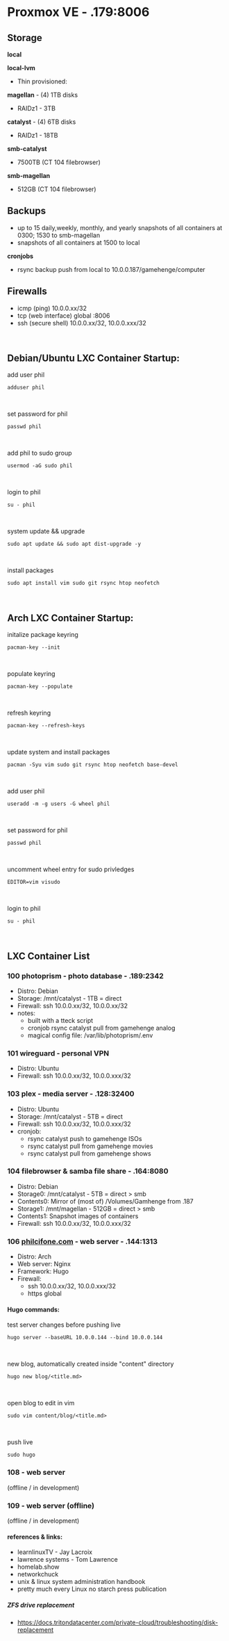 # Proxmox VE - .179:8006

## Storage

**local**

**local-lvm**
- Thin provisioned:

**magellan** - (4) 1TB disks
- RAIDz1 - 3TB

**catalyst** - (4) 6TB disks
- RAIDz1 - 18TB

**smb-catalyst** 
- 7500TB (CT 104 filebrowser)

**smb-magellan** 
- 512GB (CT 104 filebrowser)

## Backups

- up to 15 daily,weekly, monthly, and yearly snapshots of all containers at 0300; 1530 to smb-magellan
- snapshots of all containers at 1500 to local

**cronjobs**

- rsync backup push from local to 10.0.0.187/gamehenge/computer

## Firewalls

- icmp (ping) 10.0.0.xx/32
- tcp (web interface) global :8006
- ssh (secure shell) 10.0.0.xx/32, 10.0.0.xxx/32
<br>

## Debian/Ubuntu LXC Container Startup:

add user phil
```shell
adduser phil
```
<br>

set password for phil
```shell
passwd phil
```
<br>

add phil to sudo group
```shell
usermod -aG sudo phil
```
<br>

login to phil
```shell
su - phil
```
<br>

system update && upgrade
```shell
sudo apt update && sudo apt dist-upgrade -y
```
<br>

install packages
```shell
sudo apt install vim sudo git rsync htop neofetch
```
<br>

## Arch LXC Container Startup:

initalize package keyring
```shell
pacman-key --init
```
<br>

populate keyring
```shell
pacman-key --populate
```
<br>

refresh keyring
```shell
pacman-key --refresh-keys
```
<br>

update system and install packages
```shell
pacman -Syu vim sudo git rsync htop neofetch base-devel
```
<br>

add user phil
```shell
useradd -m -g users -G wheel phil
```
<br>

set password for phil
```shell
passwd phil
```
<br>

uncomment wheel entry for sudo privledges
```shell
EDITOR=vim visudo 
```
<br>

login to phil
```shell
su - phil
```
<br>

## LXC Container List

### 100 photoprism - photo database - .189:2342
- Distro: Debian
- Storage: /mnt/catalyst - 1TB = direct
- Firewall: ssh 10.0.0.xx/32, 10.0.0.xx/32
- notes:
	- built with a tteck script
	- cronjob rsync catalyst pull from gamehenge analog
	- magical config file: /var/lib/photoprism/.env

### 101 wireguard - personal VPN
- Distro: Ubuntu
- Firewall: ssh 10.0.0.xx/32, 10.0.0.xxx/32


### 103 plex - media server - .128:32400 
- Distro: Ubuntu
- Storage: /mnt/catalyst - 5TB = direct
- Firewall: ssh 10.0.0.xx/32, 10.0.0.xxx/32
- cronjob:
	- rsync catalyst push to gamehenge ISOs
	- rsync catalyst pull from gamehenge movies
	- rsync catalyst pull from gamehenge shows

### 104 filebrowser & samba file share - .164:8080
- Distro: Debian
- Storage0: /mnt/catalyst - 5TB = direct > smb
- Contents0: Mirror of (most of) /Volumes/Gamhenge from .187
- Storage1: /mnt/magellan - 512GB = direct > smb
- Contents1: Snapshot images of containers
- Firewall: ssh 10.0.0.xx/32, 10.0.0.xxx/32


### 106 [philcifone.com](https://philcifone.com) - web server - .144:1313
- Distro: Arch
- Web server: Nginx
- Framework: Hugo
- Firewall: 
	- ssh 10.0.0.xx/32, 10.0.0.xxx/32
	- https global

#### Hugo commands:

test server changes before pushing live
```shell
hugo server --baseURL 10.0.0.144 --bind 10.0.0.144
```
<br>

new blog, automatically created inside "content" directory
```shell
hugo new blog/<title.md>
```
<br>

open blog to edit in vim
```shell
sudo vim content/blog/<title.md>
```
<br>

push live
```shell
sudo hugo
```

### 108 - web server
(offline / in development)

### 109 - web server (offline)
(offline / in development)
<br>

#### references & links:
- learnlinuxTV - Jay Lacroix
- lawrence systems - Tom Lawrence
- homelab.show
- networkchuck
- unix & linux system administration handbook
- pretty much every Linux no starch press publication

##### ZFS drive replacement
- https://docs.tritondatacenter.com/private-cloud/troubleshooting/disk-replacement
